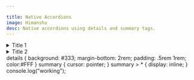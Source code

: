 ```yaml
---

title: Native Accordions
image: Himanshu
desc: Native accordions using details and summary tags.
---
```



<html-code>
    <details>  
        <summary>Title 1</summary> 
        Lorem ipsum dolor sit amet, consectetur adipiscing elit, sed do eiusmod tempor incididunt ut labore et dolore magna aliqua.
    </details> 
     <details>  
        <summary>Title 2</summary> 
        Lorem ipsum dolor sit amet, consectetur adipiscing elit, sed do eiusmod tempor incididunt ut labore et dolore magna aliqua.
    </details> 
</html-code>

<css-code>
details {
  background: #333; 
  margin-bottom: 2rem;
  padding: .5rem 1rem;
  color:#FFF
}
summary {
  cursor: pointer;
}
summary > * {
  display: inline;
}
</css-code>

<js-code>
    console.log("working");
</js-code>